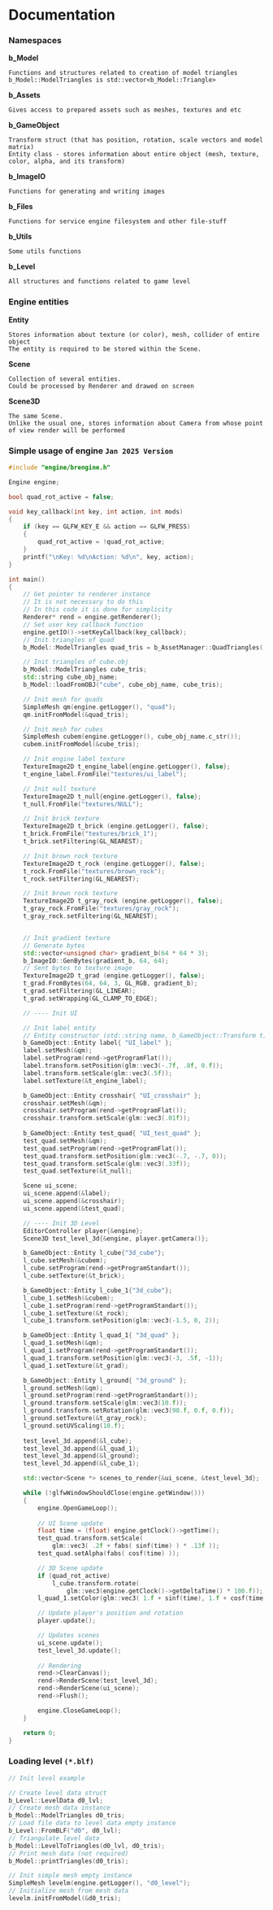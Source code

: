 # Documentation

### Namespaces

**b_Model**

	Functions and structures related to creation of model triangles
	b_Model::ModelTriangles is std::vector<b_Model::Triangle>

**b_Assets**

	Gives access to prepared assets such as meshes, textures and etc

**b_GameObject**

	Transform struct (that has position, rotation, scale vectors and model matrix)
	Entity class - stores information about entire object (mesh, texture, color, alpha, and its transform)

**b_ImageIO**

	Functions for generating and writing images

**b_Files**

	Functions for service engine filesystem and other file-stuff

**b_Utils**

	Some utils functions

**b_Level**

	All structures and functions related to game level

### Engine entities

**Entity**
	
	Stores information about texture (or color), mesh, collider of entire object
	The entity is required to be stored within the Scene.

**Scene**

	Collection of several entities.
	Could be processed by Renderer and drawed on screen

**Scene3D**

	The same Scene.
	Unlike the usual one, stores information about Camera from whose point of view render will be performed

### Simple usage of engine `Jan 2025 Version`

```c++
#include "engine/brengine.h"

Engine engine;

bool quad_rot_active = false;

void key_callback(int key, int action, int mods)
{
	if (key == GLFW_KEY_E && action == GLFW_PRESS)
	{
		quad_rot_active = !quad_rot_active;
	}
	printf("\nKey: %d\nAction: %d\n", key, action);
}

int main()
{
	// Get pointer to renderer instance
	// It is not necessary to do this
	// In this code it is done for simplicity
	Renderer* rend = engine.getRenderer();
	// Set user key callback function
	engine.getIO()->setKeyCallback(key_callback);
	// Init triangles of quad
	b_Model::ModelTriangles quad_tris = b_AssetManager::QuadTriangles(.5f);

	// Init triangles of cube.obj
	b_Model::ModelTriangles cube_tris;
	std::string cube_obj_name;
	b_Model::loadFromOBJ("cube", cube_obj_name, cube_tris);

	// Init mesh for quads
	SimpleMesh qm(engine.getLogger(), "quad");
	qm.initFromModel(&quad_tris);

	// Init mesh for cubes
	SimpleMesh cubem(engine.getLogger(), cube_obj_name.c_str());
	cubem.initFromModel(&cube_tris);

	// Init engine label texture
	TextureImage2D t_engine_label{engine.getLogger(), false};
	t_engine_label.FromFile("textures/ui_label");

	// Init null texture
	TextureImage2D t_null{engine.getLogger(), false};
	t_null.FromFile("textures/NULL");

	// Init brick texture
	TextureImage2D t_brick (engine.getLogger(), false);
	t_brick.FromFile("textures/brick_1");
	t_brick.setFiltering(GL_NEAREST);

	// Init brown rock texture
	TextureImage2D t_rock (engine.getLogger(), false);
	t_rock.FromFile("textures/brown_rock");
	t_rock.setFiltering(GL_NEAREST);

	// Init brown rock texture
	TextureImage2D t_gray_rock (engine.getLogger(), false);
	t_gray_rock.FromFile("textures/gray_rock");
	t_gray_rock.setFiltering(GL_NEAREST);


	// Init gradient texture
	// Generate bytes
	std::vector<unsigned char> gradient_b(64 * 64 * 3);
	b_ImageIO::GenBytes(gradient_b, 64, 64);
	// Sent bytes to texture image
	TextureImage2D t_grad (engine.getLogger(), false);
	t_grad.FromBytes(64, 64, 3, GL_RGB, gradient_b);
	t_grad.setFiltering(GL_LINEAR);
	t_grad.setWrapping(GL_CLAMP_TO_EDGE);

	// ---- Init UI

	// Init label entity
	// Entity constructor (std::string name, b_GameObject::Transform t)
	b_GameObject::Entity label{ "UI_label" };
	label.setMesh(&qm);
	label.setProgram(rend->getProgramFlat());
	label.transform.setPosition(glm::vec3(-.7f, .8f, 0.f));
	label.transform.setScale(glm::vec3(.5f));
	label.setTexture(&t_engine_label);

	b_GameObject::Entity crosshair{ "UI_crosshair" };
	crosshair.setMesh(&qm);
	crosshair.setProgram(rend->getProgramFlat());
	crosshair.transform.setScale(glm::vec3(.01f));
	
	b_GameObject::Entity test_quad{ "UI_test_quad" };
	test_quad.setMesh(&qm);
	test_quad.setProgram(rend->getProgramFlat());
	test_quad.transform.setPosition(glm::vec3(-.7, -.7, 0));
	test_quad.transform.setScale(glm::vec3(.33f));
	test_quad.setTexture(&t_null);

	Scene ui_scene;
	ui_scene.append(&label);
	ui_scene.append(&crosshair);
	ui_scene.append(&test_quad);

	// ---- Init 3D Level
	EditorController player{&engine};
	Scene3D test_level_3d{&engine, player.getCamera()};

	b_GameObject::Entity l_cube{"3d_cube"};
	l_cube.setMesh(&cubem);
	l_cube.setProgram(rend->getProgramStandart());
	l_cube.setTexture(&t_brick);

	b_GameObject::Entity l_cube_1{"3d_cube"};
	l_cube_1.setMesh(&cubem);
	l_cube_1.setProgram(rend->getProgramStandart());
	l_cube_1.setTexture(&t_rock);
	l_cube_1.transform.setPosition(glm::vec3(-1.5, 0, 2));

	b_GameObject::Entity l_quad_1{ "3d_quad" };
	l_quad_1.setMesh(&qm);
	l_quad_1.setProgram(rend->getProgramStandart());
	l_quad_1.transform.setPosition(glm::vec3(-3, .5f, -1));
	l_quad_1.setTexture(&t_grad);

	b_GameObject::Entity l_ground{ "3d_ground" };
	l_ground.setMesh(&qm);
	l_ground.setProgram(rend->getProgramStandart());
	l_ground.transform.setScale(glm::vec3(10.f));
	l_ground.transform.setRotation(glm::vec3(90.f, 0.f, 0.f));
	l_ground.setTexture(&t_gray_rock);
	l_ground.setUVScaling(10.f);
	
	test_level_3d.append(&l_cube);
	test_level_3d.append(&l_quad_1);
	test_level_3d.append(&l_ground);
	test_level_3d.append(&l_cube_1);

	std::vector<Scene *> scenes_to_render{&ui_scene, &test_level_3d};

	while (!glfwWindowShouldClose(engine.getWindow()))
	{
		engine.OpenGameLoop();
		
		// UI Scene update
		float time = (float) engine.getClock()->getTime();
		test_quad.transform.setScale(
			glm::vec3( .2f + fabs( sinf(time) ) * .13f ));
		test_quad.setAlpha(fabs( cosf(time) ));

		// 3D Scene update
		if (quad_rot_active)
			l_cube.transform.rotate(
				glm::vec3(engine.getClock()->getDeltaTime() * 100.f));
		l_quad_1.setColor(glm::vec3( 1.f + sinf(time), 1.f + cosf(time), 1.f + sinf(time) ));

		// Update player's position and rotation
		player.update();

		// Updates scenes
		ui_scene.update(); 
		test_level_3d.update();
		
		// Rendering
		rend->ClearCanvas();
		rend->RenderScene(test_level_3d);
		rend->RenderScene(ui_scene);
		rend->Flush();

		engine.CloseGameLoop();
	}

	return 0;
}
```

### Loading level `(*.blf)`

```c++
// Init level example

// Create level data struct
b_Level::LevelData d0_lvl;
// Create mesh data instance
b_Model::ModelTriangles d0_tris;
// Load file data to level data empty instance
b_Level::FromBLF("d0", d0_lvl);
// Triangulate level data
b_Model::LevelToTriangles(d0_lvl, d0_tris);
// Print mesh data (not required)
b_Model::printTriangles(d0_tris);

// Init simple mesh empty instance
SimpleMesh levelm(engine.getLogger(), "d0_level");
// Initialize mesh from mesh data
levelm.initFromModel(&d0_tris);
```